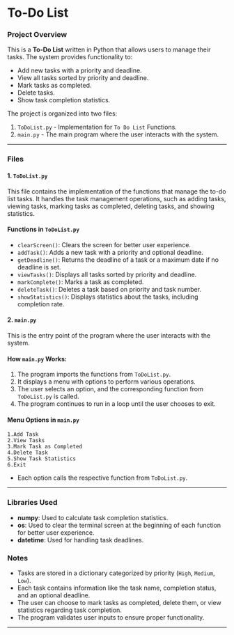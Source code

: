 # To-Do List 

### Project Overview
This is a **To-Do List** written in Python that allows users to manage their tasks. The system provides functionality to:
- Add new tasks with a priority and deadline.
- View all tasks sorted by priority and deadline.
- Mark tasks as completed.
- Delete tasks.
- Show task completion statistics.

The project is organized into two files:
1. `ToDoList.py` - Implementation for `To Do List` Functions.
2. `main.py` - The main program where the user interacts with the system.

---
### Files

#### 1. `ToDoList.py`
This file contains the implementation of the functions that manage the to-do list tasks. It handles the task management operations, such as adding tasks, viewing tasks, marking tasks as completed, deleting tasks, and showing statistics.

#### Functions in `ToDoList.py`
- `clearScreen()`: Clears the screen for better user experience.
- `addTask()`: Adds a new task with a priority and optional deadline.
- `getDeadline()`: Returns the deadline of a task or a maximum date if no deadline is set.
- `viewTasks()`: Displays all tasks sorted by priority and deadline.
- `markComplete()`: Marks a task as completed.
- `deleteTask()`: Deletes a task based on priority and task number.
- `showStatistics()`: Displays statistics about the tasks, including completion rate.

#### 2. `main.py`
This is the entry point of the program where the user interacts with the system.

#### How `main.py` Works:
1. The program imports the functions from `ToDoList.py`.
2. It displays a menu with options to perform various operations.
3. The user selects an option, and the corresponding function from `ToDoList.py` is called.
4. The program continues to run in a loop until the user chooses to exit.

#### Menu Options in `main.py`
```
1.Add Task
2.View Tasks
3.Mark Task as Completed
4.Delete Task
5.Show Task Statistics
6.Exit

```
- Each option calls the respective function from `ToDoList.py`.
---
### Libraries Used
- **numpy**: Used to calculate task completion statistics.
- **os**: Used to clear the terminal screen at the beginning of each function for better user experience.
- **datetime**: Used for handling task deadlines.

### Notes
- Tasks are stored in a dictionary categorized by priority (`High`, `Medium`, `Low`).
- Each task contains information like the task name, completion status, and an optional deadline.
- The user can choose to mark tasks as completed, delete them, or view statistics regarding task completion.
- The program validates user inputs to ensure proper functionality.

---










